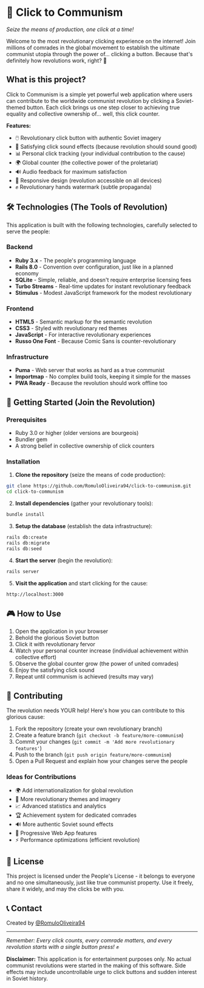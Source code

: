 # 🚩 Click to Communism

*Seize the means of production, one click at a time!*

Welcome to the most revolutionary clicking experience on the internet! Join millions of comrades in the global movement to establish the ultimate communist utopia through the power of... clicking a button. Because that's definitely how revolutions work, right? 🤔

## What is this project?

Click to Communism is a simple yet powerful web application where users can contribute to the worldwide communist revolution by clicking a Soviet-themed button. Each click brings us one step closer to achieving true equality and collective ownership of... well, this click counter.

**Features:**

- 🖱️ Revolutionary click button with authentic Soviet imagery
- 🎵 Satisfying click sound effects (because revolution should sound good)
- 📊 Personal click tracking (your individual contribution to the cause)
- 🌍 Global counter (the collective power of the proletariat)
- 🔊 Audio feedback for maximum satisfaction
- 📱 Responsive design (revolution accessible on all devices)
- ✊ Revolutionary hands watermark (subtle propaganda)

## 🛠️ Technologies (The Tools of Revolution)

This application is built with the following technologies, carefully selected to serve the people:

### Backend

- **Ruby 3.x** - The people's programming language
- **Rails 8.0** - Convention over configuration, just like in a planned economy
- **SQLite** - Simple, reliable, and doesn't require enterprise licensing fees
- **Turbo Streams** - Real-time updates for instant revolutionary feedback
- **Stimulus** - Modest JavaScript framework for the modest revolutionary

### Frontend

- **HTML5** - Semantic markup for the semantic revolution
- **CSS3** - Styled with revolutionary red themes
- **JavaScript** - For interactive revolutionary experiences
- **Russo One Font** - Because Comic Sans is counter-revolutionary

### Infrastructure

- **Puma** - Web server that works as hard as a true communist
- **Importmap** - No complex build tools, keeping it simple for the masses
- **PWA Ready** - Because the revolution should work offline too

## 🚀 Getting Started (Join the Revolution)

### Prerequisites

- Ruby 3.0 or higher (older versions are bourgeois)
- Bundler gem
- A strong belief in collective ownership of click counters

### Installation

1. **Clone the repository** (seize the means of code production):

```bash
git clone https://github.com/RomuloOliveira94/click-to-communism.git
cd click-to-communism
```

2. **Install dependencies** (gather your revolutionary tools):

```bash
bundle install
```

3. **Setup the database** (establish the data infrastructure):

```bash
rails db:create
rails db:migrate
rails db:seed
```

4. **Start the server** (begin the revolution):

```bash
rails server
```

5. **Visit the application** and start clicking for the cause:

```
http://localhost:3000
```

## 🎮 How to Use

1. Open the application in your browser
2. Behold the glorious Soviet button
3. Click it with revolutionary fervor
4. Watch your personal counter increase (individual achievement within collective effort)
5. Observe the global counter grow (the power of united comrades)
6. Enjoy the satisfying click sound
7. Repeat until communism is achieved (results may vary)

## 🤝 Contributing

The revolution needs YOUR help! Here's how you can contribute to this glorious cause:

1. Fork the repository (create your own revolutionary branch)
2. Create a feature branch (`git checkout -b feature/more-communism`)
3. Commit your changes (`git commit -m 'Add more revolutionary features'`)
4. Push to the branch (`git push origin feature/more-communism`)
5. Open a Pull Request and explain how your changes serve the people

### Ideas for Contributions

- 🌍 Add internationalization for global revolution
- 🎨 More revolutionary themes and imagery
- 📈 Advanced statistics and analytics
- 🏆 Achievement system for dedicated comrades
- 🔊 More authentic Soviet sound effects
- 📱 Progressive Web App features
- ⚡ Performance optimizations (efficient revolution)

## 📝 License

This project is licensed under the People's License - it belongs to everyone and no one simultaneously, just like true communist property. Use it freely, share it widely, and may the clicks be with you.

## 📞 Contact

Created by [@RomuloOliveira94](https://github.com/RomuloOliveira94)

---

*Remember: Every click counts, every comrade matters, and every revolution starts with a single button press!* ✊

**Disclaimer:** This application is for entertainment purposes only. No actual communist revolutions were started in the making of this software. Side effects may include uncontrollable urge to click buttons and sudden interest in Soviet history.
